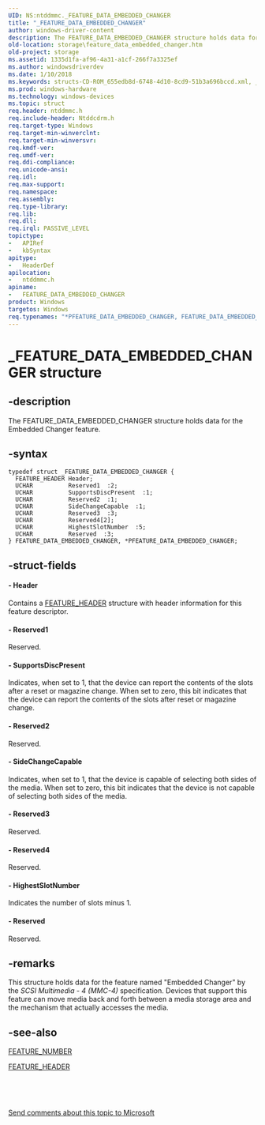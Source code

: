 ```yaml
---
UID: NS:ntddmmc._FEATURE_DATA_EMBEDDED_CHANGER
title: "_FEATURE_DATA_EMBEDDED_CHANGER"
author: windows-driver-content
description: The FEATURE_DATA_EMBEDDED_CHANGER structure holds data for the Embedded Changer feature.
old-location: storage\feature_data_embedded_changer.htm
old-project: storage
ms.assetid: 1335d1fa-af96-4a31-a1cf-266f7a3325ef
ms.author: windowsdriverdev
ms.date: 1/10/2018
ms.keywords: structs-CD-ROM_655edb8d-6748-4d10-8cd9-51b3a696bccd.xml, _FEATURE_DATA_EMBEDDED_CHANGER, FEATURE_DATA_EMBEDDED_CHANGER structure [Storage Devices], PFEATURE_DATA_EMBEDDED_CHANGER, ntddmmc/FEATURE_DATA_EMBEDDED_CHANGER, storage.feature_data_embedded_changer, PFEATURE_DATA_EMBEDDED_CHANGER structure pointer [Storage Devices], *PFEATURE_DATA_EMBEDDED_CHANGER, FEATURE_DATA_EMBEDDED_CHANGER, ntddmmc/PFEATURE_DATA_EMBEDDED_CHANGER
ms.prod: windows-hardware
ms.technology: windows-devices
ms.topic: struct
req.header: ntddmmc.h
req.include-header: Ntddcdrm.h
req.target-type: Windows
req.target-min-winverclnt: 
req.target-min-winversvr: 
req.kmdf-ver: 
req.umdf-ver: 
req.ddi-compliance: 
req.unicode-ansi: 
req.idl: 
req.max-support: 
req.namespace: 
req.assembly: 
req.type-library: 
req.lib: 
req.dll: 
req.irql: PASSIVE_LEVEL
topictype:
-	APIRef
-	kbSyntax
apitype:
-	HeaderDef
apilocation:
-	ntddmmc.h
apiname:
-	FEATURE_DATA_EMBEDDED_CHANGER
product: Windows
targetos: Windows
req.typenames: "*PFEATURE_DATA_EMBEDDED_CHANGER, FEATURE_DATA_EMBEDDED_CHANGER"
---
```


# _FEATURE_DATA_EMBEDDED_CHANGER structure


## -description


The FEATURE_DATA_EMBEDDED_CHANGER structure holds data for the Embedded Changer feature. 


## -syntax


````
typedef struct _FEATURE_DATA_EMBEDDED_CHANGER {
  FEATURE_HEADER Header;
  UCHAR          Reserved1  :2;
  UCHAR          SupportsDiscPresent  :1;
  UCHAR          Reserved2  :1;
  UCHAR          SideChangeCapable  :1;
  UCHAR          Reserved3  :3;
  UCHAR          Reserved4[2];
  UCHAR          HighestSlotNumber  :5;
  UCHAR          Reserved  :3;
} FEATURE_DATA_EMBEDDED_CHANGER, *PFEATURE_DATA_EMBEDDED_CHANGER;
````


## -struct-fields




#### - Header

Contains a <a href="..\ntddmmc\ns-ntddmmc-_feature_header.md">FEATURE_HEADER</a> structure with header information for this feature descriptor. 


#### - Reserved1

Reserved. 


#### - SupportsDiscPresent

Indicates, when set to 1, that the device can report the contents of the slots after a reset or magazine change. When set to zero, this bit indicates that the device can report the contents of the slots after reset or magazine change. 


#### - Reserved2

Reserved. 


#### - SideChangeCapable

Indicates, when set to 1, that the device is capable of selecting both sides of the media. When set to zero, this bit indicates that the device is not capable of selecting both sides of the media. 


#### - Reserved3

Reserved.


#### - Reserved4

Reserved.


#### - HighestSlotNumber

Indicates the number of slots minus 1. 


#### - Reserved

Reserved.


## -remarks


This structure holds data for the feature named "Embedded Changer" by the <i>SCSI Multimedia - 4 (MMC-4) </i>specification. Devices that support this feature can move media back and forth between a media storage area and the mechanism that actually accesses the media.



## -see-also

<a href="..\ntddmmc\ne-ntddmmc-_feature_number.md">FEATURE_NUMBER</a>

<a href="..\ntddmmc\ns-ntddmmc-_feature_header.md">FEATURE_HEADER</a>

 

 

<a href="mailto:wsddocfb@microsoft.com?subject=Documentation%20feedback [storage\storage]:%20FEATURE_DATA_EMBEDDED_CHANGER structure%20 RELEASE:%20(1/10/2018)&amp;body=%0A%0APRIVACY STATEMENT%0A%0AWe use your feedback to improve the documentation. We don't use your email address for any other purpose, and we'll remove your email address from our system after the issue that you're reporting is fixed. While we're working to fix this issue, we might send you an email message to ask for more info. Later, we might also send you an email message to let you know that we've addressed your feedback.%0A%0AFor more info about Microsoft's privacy policy, see http://privacy.microsoft.com/en-us/default.aspx." title="Send comments about this topic to Microsoft">Send comments about this topic to Microsoft</a>

